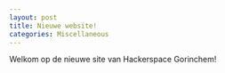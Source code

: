 ```yaml
---
layout: post
title: Nieuwe website!
categories: Miscellaneous
---
```

Welkom op de nieuwe site van Hackerspace Gorinchem!